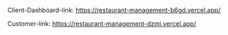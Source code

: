 Client-Dashboard-link: https://restaurant-management-b6gd.vercel.app/    

Customer-link: https://restaurant-management-dzmi.vercel.app/
